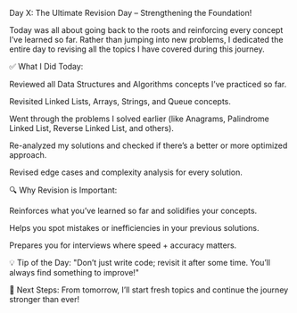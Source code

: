 Day X: The Ultimate Revision Day – Strengthening the Foundation!

Today was all about going back to the roots and reinforcing every concept I’ve learned so far. Rather than jumping into new problems, I dedicated the entire day to revising all the topics I have covered during this journey.

✅ What I Did Today:

Reviewed all Data Structures and Algorithms concepts I’ve practiced so far.

Revisited Linked Lists, Arrays, Strings, and Queue concepts.

Went through the problems I solved earlier (like Anagrams, Palindrome Linked List, Reverse Linked List, and others).

Re-analyzed my solutions and checked if there’s a better or more optimized approach.

Revised edge cases and complexity analysis for every solution.

🔍 Why Revision is Important:

Reinforces what you’ve learned so far and solidifies your concepts.

Helps you spot mistakes or inefficiencies in your previous solutions.

Prepares you for interviews where speed + accuracy matters.

💡 Tip of the Day:
"Don’t just write code; revisit it after some time. You’ll always find something to improve!"

🔮 Next Steps:
From tomorrow, I’ll start fresh topics and continue the journey stronger than ever!
